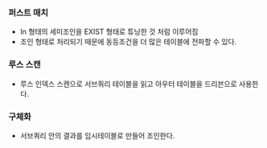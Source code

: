 
### 퍼스트 매치

- In 형태의 세미조인을 EXIST 형태로 튜닝한 것 처럼 이루어짐
- 조인 형태로 처리되기 때문에 동등조건을 더 많은 테이블에 전파할 수 있다.

### 루스 스캔

- 루스 인덱스 스캔으로 서브쿼리 테이블을 읽고 아우터 테이블을 드리븐으로 사용한다. 

### 구체화

- 서브쿼리 안의 결과를 임시테이블로 만들어 조인한다.